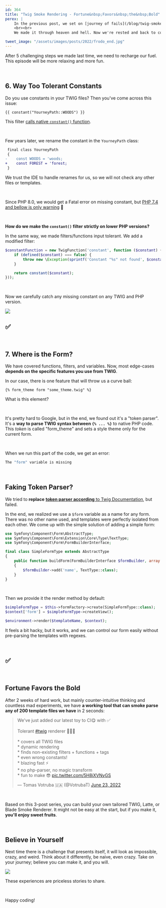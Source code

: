 ```yaml
---
id: 364
title: "Twig Smoke Rendering - Fortune&nbsp;Favors&nbsp;the&nbsp;Bold"
perex: |
    In the previous post, we set on [journey of fails](/blog/twig-smoke-rendering-journey-of-fails) with ups and downs. Well, mostly downs. I'm trying to be honest about the blind path process behind the final published work.
    <br><br>
    We made it through heaven and hell. Now we're rested and back to continue. Can we smoke render twig templates, or shall we give up?

tweet_image: "/assets/images/posts/2022/frodo_end.jpg"
---
```


After 5 challenging steps we made last time, we need to recharge our fuel. This episode will be more relaxing and more fun.

<br>

## 6. Way Too Tolerant Constants

Do you use constants in your TWIG files? Then you've come across this issue:

```twig
{{ constant("YourneyPath::WOODS") }}
```

This filter [calls native `constant()` function](https://github.com/twigphp/Twig/blob/760341fa8c41c764a5a819a31deb3c5ad66befb1/src/Extension/CoreExtension.php#L1369).

<br>

Few years later, we rename the  constant in the `YourneyPath` class:

```diff
 final class YourneyPath
 {
-    const WOODS = 'woods;
+    const FOREST = 'forest;
 }
```

We trust the IDE to handle renames for us, so we will not check any other files or templates.

<br>

Since PHP 8.0, we would get a Fatal error on missing constant, but [PHP 7.4 and bellow is only warning](https://3v4l.org/NMPXC) 🚫

<br>

**How do we make the `constant()` filter strictly on lower PHP versions?**

In the same way, we made filters/functions input tolerant. We add a modified filter:

```php
$constantFunction = new TwigFunction('constant', function ($constant) {
    if (defined($constant) === false) {
        throw new \Exception(sprintf('Constant "%s" not found', $constant));
    }

    return constant($constant);
}));
```

<br>

Now we carefully catch any missing constant on any TWIG and PHP version.

<img src="/assets/images/posts/2022/frodo_and_sam.jpg" class="img-thumbnail" style="max-width: 30em">

## ✅

<br>

## 7. Where is the Form?

We have covered functions, filters, and variables. Now, most edge-cases **depends on the specific features you use from TWIG**.

In our case, there is one feature that will throw us a curve ball:

```twig
{% form_theme form "some_theme.twig" %}
```

What is this element?

<br>

It's pretty hard to Google, but in the end, we found out it's a "token parser". It's a **way to parse TWIG syntax between `{% ... %}`** to native PHP code. This *token* is called "form_theme" and sets a style theme only for the current form.

<br>

When we run this part of the code, we get an error:

```bash
The "form" variable is missing
```

<br>

## Faking Token Parser?

We tried to **replace** [**token parser according** to Twig Documentation](https://twig.symfony.com/doc/2.x/advanced.html#defining-a-token-parser), but failed.

In the end, we realized we use a `$form` variable as a name for any form. There was no other name used, and templates were perfectly isolated from each other. We come up with the simple solution of adding a simple form:

```php
use Symfony\Component\Form\AbstractType;
use Symfony\Component\Form\Extension\Core\Type\TextType;
use Symfony\Component\Form\FormBuilderInterface;

final class SimpleFormType extends AbstractType
{
    public function buildForm(FormBuilderInterface $formBuilder, array $options)
    {
        $formBuilder->add('name', TextType::class);
    }
}
```

<br>

Then we provide it the render method by default:

```php
$simpleFormType = $this->formFactory->create(SimpleFormType::class);
$context['form'] = $simpleFormType->createView();

$environment->render($templateName, $context);
```

It feels a bit hacky, but it works, and we can control our form easily without pre-parsing the templates with regexes.

<br>

## ✅

<br>

## Fortune Favors the Bold

After 2 weeks of hard work, but mainly counter-intuitive thinking and countless mad experiments, we have **a working tool that can smoke parse any of 200 template files we have** in 2 seconds:

<blockquote class="twitter-tweet"><p lang="en" dir="ltr">We&#39;ve just added our latest toy to CI😋 with ✅<br><br>Tolerant <a href="https://twitter.com/hashtag/twig?src=hash&amp;ref_src=twsrc%5Etfw">#twig</a> renderer 🎉🎉🎉<br><br>* covers all TWIG files<br>* dynamic rendering<br>* finds non-existing filters + functions + tags<br>* even wrong constants!<br>* blazing fast ⚡️<br>* no php-parser, no magic transform<br>* fun to make 😎 <a href="https://t.co/5H8iXVNyGS">pic.twitter.com/5H8iXVNyGS</a></p>&mdash; Tomas Votruba 🇺🇦 (@VotrubaT) <a href="https://twitter.com/VotrubaT/status/1540004210888040452?ref_src=twsrc%5Etfw">June 23, 2022</a></blockquote>

<script async src="https://platform.twitter.com/widgets.js" charset="utf-8"></script>

<br>

Based on this 3-post series, you can build your own tailored TWIG, Latte, or Blade Smoke Renderer. It might not be easy at the start, but if you make it, **you'll enjoy sweet fruits**.


<br>

## Believe in Yourself

Next time there is a challenge that presents itself, it will look as impossible, crazy, and weird. Think about it differently, be naive, even crazy. Take on your journey; believe you can make it, and you will.

<img src="/assets/images/posts/2022/frodo_end.jpg" class="img-thumbnail" style="max-width: 30em">

These experiences are priceless stories to share.

<br>

Happy coding!
